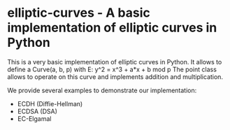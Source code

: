 # elliptic-curves - A basic implementation of elliptic curves in Python

This is a very basic implementation of elliptic curves in Python.
It allows to define a Curve(a, b, p) with E: y^2 = x^3 + a*x + b mod p
The point class allows to operate on this curve and implements addition and multiplication.

We provide several examples to demonstrate our implementation:
* ECDH (Diffie-Hellman)
* ECDSA (DSA)
* EC-Elgamal